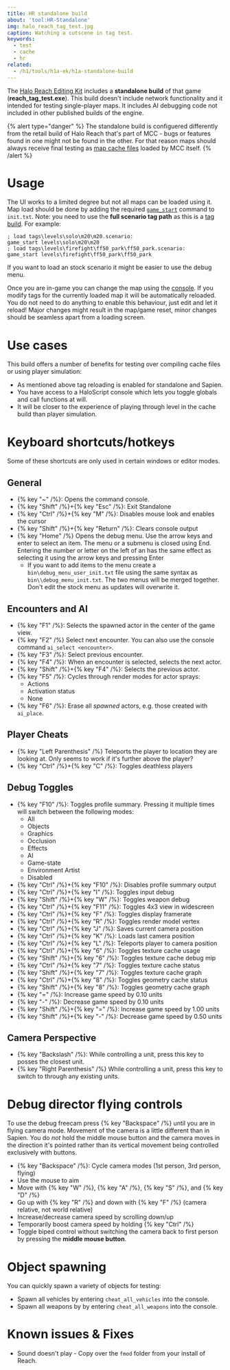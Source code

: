 ```yaml
---
title: HR standalone build
about: 'tool:HR-Standalone'
img: halo_reach_tag_test.jpg
caption: Watching a cutscene in tag test.
keywords:
  - test
  - cache
  - hr
related:
  - /h1/tools/h1a-ek/h1a-standalone-build
---
```

The [Halo Reach Editing Kit](~HR-EK) includes a **standalone build** of that game (**reach_tag_test.exe**). This build doesn't include network functionality and it intended for testing single-player maps. It includes AI debugging code not included in other published builds of the engine.

{% alert type="danger" %}
The standalone build is configuered differently from the retail build of Halo Reach that's part of MCC - bugs or features found in one might not be found in the other. For that reason maps should always receive final testing as [map cache files](~map) loaded by MCC itself.
{% /alert %}

# Usage
The UI works to a limited degree but not all maps can be loaded using it. Map load should be done by adding the required [`game_start`](~scripting#functions-map-name) command to `init.txt`. Note: you need to use the **full scenario tag path** as this is a [tag build](~build-types#tag). For example:

```console
; load tags\levels\solo\m20\m20.scenario:
game_start levels\solo\m20\m20
; load tags\levels\firefight\ff50_park\ff50_park.scenario:
game_start levels\firefight\ff50_park\ff50_park
```

If you want to load an stock scenario it might be easier to use the debug menu.

Once you are in-game you can change the map using the [console](~developer-console). If you modify tags for the currently loaded map it will be automatically reloaded. You do not need to do anything to enable this behaviour, just edit and let it reload!
Major changes might result in the map/game reset, minor changes should be seamless apart from a loading screen.

# Use cases
This build offers a number of benefits for testing over compiling cache files or using player simulation:

* As mentioned above tag reloading is enabled for standalone and Sapien.
* You have access to a HaloScript console which lets you toggle globals and call functions at will.
* It will be closer to the experience of playing through level in the cache build than player simulation.

# Keyboard shortcuts/hotkeys
Some of these shortcuts are only used in certain windows or editor modes.

## General
* {% key "~" /%}: Opens the command console.
* {% key "Shift" /%}+{% key "Esc" /%}: Exit Standalone
* {% key "Ctrl" /%}+{% key "M" /%}: Disables mouse look and enables the cursor
* {% key "Shift" /%}+{% key "Return" /%}: Clears console output
* {% key "Home" /%} Opens the debug menu. Use the arrow keys and <kdb>enter</kdb> to select an item. The menu or a submenu is closed using <kdb>End</kdb>. Entering the number or letter on the left of an has the same effect as selecting it using the arrow keys and pressing <kdb>Enter</kdb>
  * If you want to add items to the menu create a `bin\debug_menu_user_init.txt` file using the same syntax as `bin\\debug_menu_init.txt`. The two menus will be merged together. Don't edit the stock menu as updates will overwrite it.

## Encounters and AI
* {% key "F1" /%}: Selects the spawned actor in the center of the game view.
* {% key "F2" /%} Select next encounter. You can also use the console command `ai_select <encounter>`.
* {% key "F3" /%}: Select previous encounter.
* {% key "F4" /%}: When an encounter is selected, selects the next actor.
* {% key "Shift" /%}+{% key "F4" /%}: Selects the previous actor.
* {% key "F5" /%}: Cycles through render modes for actor sprays:
  * Actions
  * Activation status
  * None
* {% key "F6" /%}: Erase all _spawned_ actors, e.g. those created with `ai_place`.

## Player Cheats
* {% key "Left Parenthesis" /%} Teleports the player to location they are looking at. Only seems to work if it's further above the player?
* {% key "Ctrl" /%}+{% key "C" /%}: Toggles deathless players

## Debug Toggles
* {% key "F10" /%}: Toggles profile summary. Pressing it multiple times will switch between the following modes:
  * All
  * Objects
  * Graphics
  * Occlusion
  * Effects
  * AI
  * Game-state
  * Environment Artist
  * Disabled
* {% key "Ctrl" /%}+{% key "F10" /%}: Disables profile summary output
* {% key "Ctrl" /%}+{% key "I" /%}: Toggles input debug
* {% key "Shift" /%}+{% key "W" /%}: Toggles weapon debug
* {% key "Ctrl" /%}+{% key "F11" /%}: Toggles 4x3 view in widescreen
* {% key "Ctrl" /%}+{% key "F" /%}: Toggles display framerate
* {% key "Ctrl" /%}+{% key "R" /%}: Toggles render model vertex
* {% key "Ctrl" /%}+{% key "J" /%}: Saves current camera position
* {% key "Ctrl" /%}+{% key "K" /%}: Loads last camera position
* {% key "Ctrl" /%}+{% key "L" /%}: Teleports player to camera position
* {% key "Ctrl" /%}+{% key "6" /%}: Toggles texture cache usage
* {% key "Shift" /%}+{% key "6" /%}: Toggles texture cache debug mip
* {% key "Ctrl" /%}+{% key "7" /%}: Toggles texture cache status
* {% key "Shift" /%}+{% key "7" /%}: Toggles texture cache graph
* {% key "Ctrl" /%}+{% key "8" /%}: Toggles geometry cache status
* {% key "Shift" /%}+{% key "8" /%}: Toggles geometry cache graph
* {% key "=" /%}: Increase game speed by 0.10 units
* {% key "-" /%}: Decrease game speed by 0.10 units
* {% key "Shift" /%}+{% key "=" /%}: Increase game speed by 1.00 units
* {% key "Shift" /%}+{% key "-" /%}: Decrease game speed by 0.50 units

## Camera Perspective
* {% key "Backslash" /%}: While controlling a unit, press this key to posses the closest unit.
* {% key "Right Parenthesis" /%} While controlling a unit, press this key to switch to through any existing units.

# Debug director flying controls
To use the debug freecam press {% key "Backspace" /%} until you are in flying camera mode. Movement of the camera is a little different than in Sapien. You do _not_ hold the middle mouse button and the camera moves in the direction it's pointed rather than its vertical movement being controlled exclusively with buttons.

* {% key "Backspace" /%}: Cycle camera modes (1st person, 3rd person, flying)
* Use the mouse to aim
* Move with {% key "W" /%}, {% key "A" /%}, {% key "S" /%}, and {% key "D" /%}
* Go up with {% key "R" /%} and down with {% key "F" /%} (camera relative, not world relative)
* Increase/decrease camera speed by scrolling down/up
* Temporarily boost camera speed by holding {% key "Ctrl" /%}
* Toggle biped control without switching the camera back to first person by pressing the **middle mouse button**.

# Object spawning
You can quickly spawn a variety of objects for testing:

* Spawn all vehicles by entering `cheat_all_vehicles` into the console.
* Spawn all weapons by by entering `cheat_all_weapons` into the console.

# Known issues & Fixes
* Sound doesn't play - Copy over the `fmod` folder from your install of Reach.
